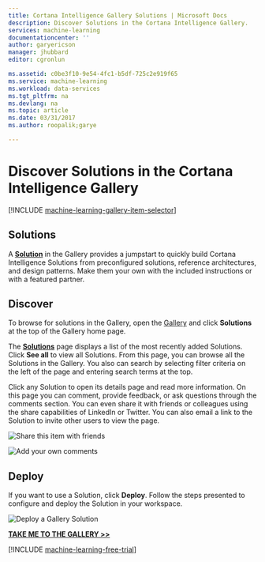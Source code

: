 ```yaml
---
title: Cortana Intelligence Gallery Solutions | Microsoft Docs
description: Discover Solutions in the Cortana Intelligence Gallery.
services: machine-learning
documentationcenter: ''
author: garyericson
manager: jhubbard
editor: cgronlun

ms.assetid: c0be3f10-9e54-4fc1-b5df-725c2e919f65
ms.service: machine-learning
ms.workload: data-services
ms.tgt_pltfrm: na
ms.devlang: na
ms.topic: article
ms.date: 03/31/2017
ms.author: roopalik;garye

---
```

# Discover Solutions in the Cortana Intelligence Gallery
[!INCLUDE [machine-learning-gallery-item-selector](../../includes/machine-learning-gallery-item-selector.md)]

## Solutions
A
**[Solution](https://gallery.cortanaintelligence.com/solutions)** in the Gallery
provides a jumpstart to quickly build Cortana Intelligence Solutions from preconfigured solutions, reference architectures, and design patterns.
Make them your own with the included instructions or with a featured partner.  

## Discover
  To browse for
 solutions
  in the Gallery, open the [Gallery](http://gallery.cortanaintelligence.com) and click
**Solutions**
 at the top of the Gallery home page.

 The
**[Solutions](https://gallery.cortanaintelligence.com/solutions)**
 page displays a list of the most recently added
Solutions.
 Click **See all** to view all
Solutions.
 From this page, you can browse all the
Solutions
 in the Gallery. You also can search by selecting filter criteria on the left of the page and entering search terms at the top.

 Click any
Solution
 to open its
 details page and read more information. On this page you can comment, provide feedback, or ask questions through the comments section. You can even share it with friends or colleagues using the share capabilities of LinkedIn or Twitter. You can also email a link to the
Solution
 to invite other users to view the page.

![Share this item with friends](media/machine-learning-gallery-how-to-use-contribute-publish/share-links.png)

![Add your own comments](media/machine-learning-gallery-how-to-use-contribute-publish/comments.png)

## Deploy
If you want to use a Solution, click **Deploy**. Follow the steps presented to configure and deploy the Solution in your workspace.

![Deploy a Gallery Solution](media/machine-learning-gallery-solutions/deploy-solution.png)

**[TAKE ME TO THE GALLERY >>](http://gallery.cortanaintelligence.com)**

[!INCLUDE [machine-learning-free-trial](../../../includes/machine-learning-free-trial.md)]

